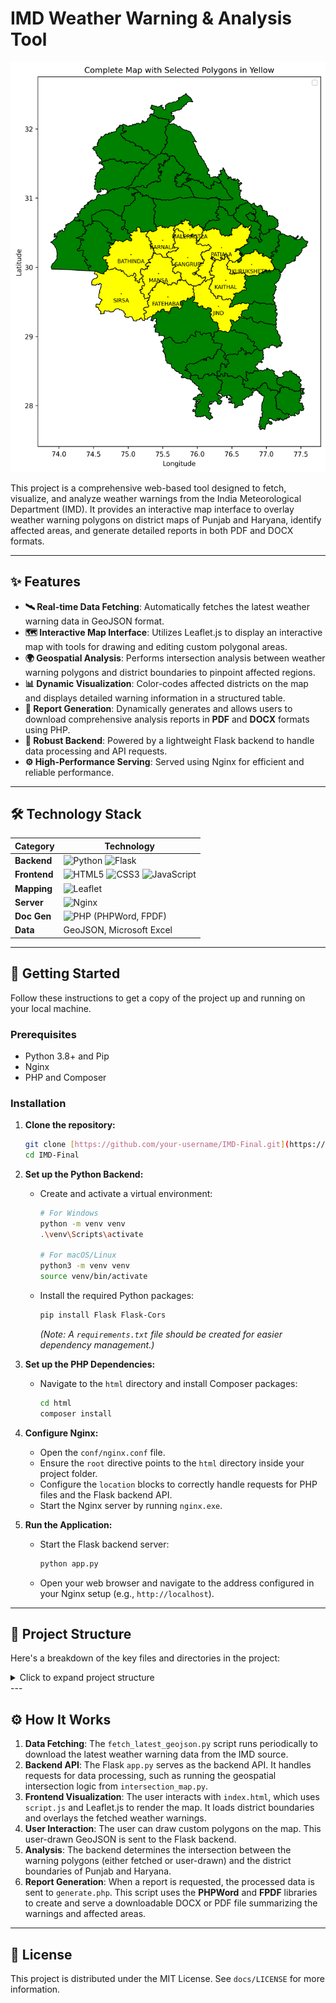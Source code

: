 # IMD Weather Warning & Analysis Tool

![IMD-Final-Map-Visualization](https://raw.githubusercontent.com/VeerVSR/IMD/master/IMD-Final/html/imd/complete_map.png)

This project is a comprehensive web-based tool designed to fetch, visualize, and analyze weather warnings from the India Meteorological Department (IMD). It provides an interactive map interface to overlay weather warning polygons on district maps of Punjab and Haryana, identify affected areas, and generate detailed reports in both PDF and DOCX formats.

---

## ✨ Features

* **🛰️ Real-time Data Fetching**: Automatically fetches the latest weather warning data in GeoJSON format.
* **🗺️ Interactive Map Interface**: Utilizes Leaflet.js to display an interactive map with tools for drawing and editing custom polygonal areas.
* **🌍 Geospatial Analysis**: Performs intersection analysis between weather warning polygons and district boundaries to pinpoint affected regions.
* **📊 Dynamic Visualization**: Color-codes affected districts on the map and displays detailed warning information in a structured table.
* **📄 Report Generation**: Dynamically generates and allows users to download comprehensive analysis reports in **PDF** and **DOCX** formats using PHP.
* **🚀 Robust Backend**: Powered by a lightweight Flask backend to handle data processing and API requests.
* **⚙️ High-Performance Serving**: Served using Nginx for efficient and reliable performance.

---

## 🛠️ Technology Stack

| Category      | Technology                                                                                                    |
|---------------|---------------------------------------------------------------------------------------------------------------|
| **Backend** | ![Python](https://img.shields.io/badge/Python-3776AB?style=for-the-badge&logo=python&logoColor=white) ![Flask](https://img.shields.io/badge/Flask-000000?style=for-the-badge&logo=flask&logoColor=white) |
| **Frontend** | ![HTML5](https://img.shields.io/badge/HTML5-E34F26?style=for-the-badge&logo=html5&logoColor=white) ![CSS3](https://img.shields.io/badge/CSS3-1572B6?style=for-the-badge&logo=css3&logoColor=white) ![JavaScript](https://img.shields.io/badge/JavaScript-F7DF1E?style=for-the-badge&logo=javascript&logoColor=black) |
| **Mapping** | ![Leaflet](https://img.shields.io/badge/Leaflet-199900?style=for-the-badge&logo=Leaflet&logoColor=white)         |
| **Server** | ![Nginx](https://img.shields.io/badge/Nginx-009639?style=for-the-badge&logo=nginx&logoColor=white)               |
| **Doc Gen** | ![PHP](https://img.shields.io/badge/PHP-777BB4?style=for-the-badge&logo=php&logoColor=white) (PHPWord, FPDF)       |
| **Data** | GeoJSON, Microsoft Excel                                                                                      |

---

## 🚀 Getting Started

Follow these instructions to get a copy of the project up and running on your local machine.

### Prerequisites

* Python 3.8+ and Pip
* Nginx
* PHP and Composer

### Installation

1.  **Clone the repository:**
    ```sh
    git clone [https://github.com/your-username/IMD-Final.git](https://github.com/your-username/IMD-Final.git)
    cd IMD-Final
    ```

2.  **Set up the Python Backend:**
    * Create and activate a virtual environment:
        ```sh
        # For Windows
        python -m venv venv
        .\venv\Scripts\activate

        # For macOS/Linux
        python3 -m venv venv
        source venv/bin/activate
        ```
    * Install the required Python packages:
        ```sh
        pip install Flask Flask-Cors
        ```
        *(Note: A `requirements.txt` file should be created for easier dependency management.)*

3.  **Set up the PHP Dependencies:**
    * Navigate to the `html` directory and install Composer packages:
        ```sh
        cd html
        composer install
        ```

4.  **Configure Nginx:**
    * Open the `conf/nginx.conf` file.
    * Ensure the `root` directive points to the `html` directory inside your project folder.
    * Configure the `location` blocks to correctly handle requests for PHP files and the Flask backend API.
    * Start the Nginx server by running `nginx.exe`.

5.  **Run the Application:**
    * Start the Flask backend server:
        ```sh
        python app.py
        ```
    * Open your web browser and navigate to the address configured in your Nginx setup (e.g., `http://localhost`).

---

## 📂 Project Structure

Here's a breakdown of the key files and directories in the project:

<details>
<summary>Click to expand project structure</summary>
    └── IMD-Final/
    ├── app.py # Main Flask backend application
    ├── IMPACTS AND SAFTEY MEASURES FOR WARNINGS.docx
    ├── conf/ # Nginx configuration files
    │ └── nginx.conf
    ├── contrib/ # Contributed scripts and utilities (e.g., for Vim)
    ├── database.xlsx # Data storage for the application
    ├── docs/ # Project documentation and licenses
    │ └── README.md
    ├── html/ # Web root directory
    │ ├── imd/
    │ │ ├── index.html # Main frontend HTML file
    │ │ ├── script.js # Core JavaScript for map interaction
    │ │ ├── styles.css # CSS styles for the frontend
    │ │ ├── data/ # Geospatial data (GeoJSON, shapefiles)
    │ │ ├── icons/ # Weather event icons
    │ │ ├── libs/ # JavaScript/CSS libraries (Leaflet.js)
    │ │ └── processed/ # Output location for generated reports and maps
    │ ├── generate.php # PHP script for DOCX/PDF report generation
    │ ├── vendor/ # PHP dependencies (PHPWord, FPDF)
    │ └── uploads/ # Directory for user-uploaded files
    ├── intersection_map.py # Python script for geospatial analysis
    ├── fetch_latest_geojson.py # Script to fetch latest IMD warning data
    ├── logs/ # Access and error logs for Nginx
    ├── nginx.exe # Nginx executable
    └── ... # Other supporting files and executables
</details>
---

## ⚙️ How It Works

1.  **Data Fetching**: The `fetch_latest_geojson.py` script runs periodically to download the latest weather warning data from the IMD source.
2.  **Backend API**: The Flask `app.py` serves as the backend API. It handles requests for data processing, such as running the geospatial intersection logic from `intersection_map.py`.
3.  **Frontend Visualization**: The user interacts with `index.html`, which uses `script.js` and Leaflet.js to render the map. It loads district boundaries and overlays the fetched weather warnings.
4.  **User Interaction**: The user can draw custom polygons on the map. This user-drawn GeoJSON is sent to the Flask backend.
5.  **Analysis**: The backend determines the intersection between the warning polygons (either fetched or user-drawn) and the district boundaries of Punjab and Haryana.
6.  **Report Generation**: When a report is requested, the processed data is sent to `generate.php`. This script uses the **PHPWord** and **FPDF** libraries to create and serve a downloadable DOCX or PDF file summarizing the warnings and affected areas.

---

## 📜 License

This project is distributed under the MIT License. See `docs/LICENSE` for more information.
